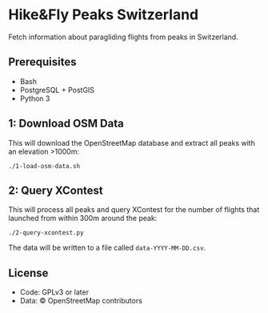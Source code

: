 # Hike&Fly Peaks Switzerland

Fetch information about paragliding flights from peaks in Switzerland.

## Prerequisites

- Bash
- PostgreSQL + PostGIS
- Python 3

## 1: Download OSM Data

This will download the OpenStreetMap database and extract all peaks with an
elevation >1000m:

    ./1-load-osm-data.sh

## 2: Query XContest

This will process all peaks and query XContest for the number of flights that
launched from within 300m around the peak:

    ./2-query-xcontest.py

The data will be written to a file called `data-YYYY-MM-DD.csv`.

## License

- Code: GPLv3 or later
- Data: © OpenStreetMap contributors
